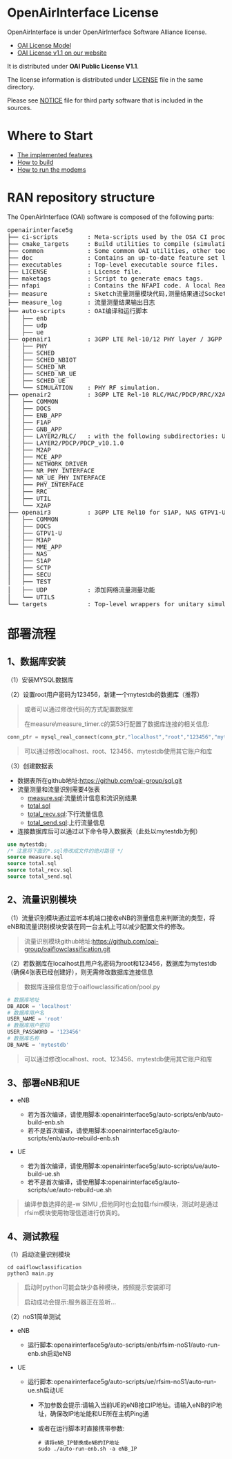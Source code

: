 # OpenAirInterface License #

OpenAirInterface is under OpenAirInterface Software Alliance license.

 *  [OAI License Model](http://www.openairinterface.org/?page_id=101)
 *  [OAI License v1.1 on our website](http://www.openairinterface.org/?page_id=698)

It is distributed under **OAI Public License V1.1**.

The license information is distributed under [LICENSE](LICENSE) file in the same directory.

Please see [NOTICE](NOTICE.md) file for third party software that is included in the sources.

# Where to Start #

 *  [The implemented features](./doc/FEATURE_SET.md)
 *  [How to build](./doc/BUILD.md)
 *  [How to run the modems](./doc/RUNMODEM.md)

# RAN repository structure #

The OpenAirInterface (OAI) software is composed of the following parts: 

<pre>
openairinterface5g
├── ci-scripts        : Meta-scripts used by the OSA CI process. Contains also configuration files used day-to-day by CI.
├── cmake_targets     : Build utilities to compile (simulation, emulation and real-time platforms), and generated build files.
├── common            : Some common OAI utilities, other tools can be found at openair2/UTILS.
├── doc               : Contains an up-to-date feature set list and starting tutorials.
├── executables       : Top-level executable source files.
├── LICENSE           : License file.
├── maketags          : Script to generate emacs tags.
├── nfapi             : Contains the NFAPI code. A local Readme file provides more details.
├── measure           : Sketch流量测量模块代码,测量结果通过Socket传递给流识别模块同时写入数据库.
├── measure_log       : 流量测量结果输出日志
├── auto-scripts      : OAI编译和运行脚本
│   ├── enb
│   ├── udp
│   ├── ue
├── openair1          : 3GPP LTE Rel-10/12 PHY layer / 3GPP NR Rel-15 layer. A local Readme file provides more details.
│   ├── PHY
│   ├── SCHED
│   ├── SCHED_NBIOT
│   ├── SCHED_NR
│   ├── SCHED_NR_UE
│   ├── SCHED_UE
│   └── SIMULATION    : PHY RF simulation.
├── openair2          : 3GPP LTE Rel-10 RLC/MAC/PDCP/RRC/X2AP + LTE Rel-14 M2AP implementation. Also 3GPP NR Rel-15 RLC/MAC/PDCP/RRC/X2AP.
│   ├── COMMON
│   ├── DOCS
│   ├── ENB_APP
│   ├── F1AP
│   ├── GNB_APP
│   ├── LAYER2/RLC/   : with the following subdirectories: UM_v9.3.0, TM_v9.3.0, and AM_v9.3.0.
│   ├── LAYER2/PDCP/PDCP_v10.1.0
│   ├── M2AP
│   ├── MCE_APP
│   ├── NETWORK_DRIVER
│   ├── NR_PHY_INTERFACE
│   ├── NR_UE_PHY_INTERFACE
│   ├── PHY_INTERFACE
│   ├── RRC
│   ├── UTIL
│   └── X2AP
├── openair3          : 3GPP LTE Rel10 for S1AP, NAS GTPV1-U for both ENB and UE.
│   ├── COMMON
│   ├── DOCS
│   ├── GTPV1-U
│   ├── M3AP
│   ├── MME_APP
│   ├── NAS
│   ├── S1AP
│   ├── SCTP
│   ├── SECU
│   ├── TEST
│   ├── UDP           : 添加网络流量测量功能
│   └── UTILS
└── targets           : Top-level wrappers for unitary simulation for PHY channels, system-level emulation (eNB-UE with and without S1), and realtime eNB and UE and RRH GW.
</pre>

# 部署流程

## 1、数据库安装

（1）安装MYSQL数据库

（2）设置root用户密码为123456，新建一个mytestdb的数据库（推荐）

> 或者可以通过修改代码的方式配置数据库
>
> 在measure\measure_timer.c的第53行配置了数据库连接的相关信息:

```c
conn_ptr = mysql_real_connect(conn_ptr,"localhost","root","123456","mytestdb",0,NULL,0);
```

> 可以通过修改localhost、root、123456、mytestdb使用其它账户和库

（3）创建数据表

- 数据表所在github地址:https://github.com/oai-group/sql.git
- 流量测量和流量识别需要4张表
  - [measure.sql](https://github.com/oai-group/sql/blob/master/measure.sql):流量统计信息和流识别结果
  - [total.sql](https://github.com/oai-group/sql/blob/master/total.sql)
  - [total_recv.sql](https://github.com/oai-group/sql/blob/master/total_recv.sql):下行流量信息
  - [total_send.sql](https://github.com/oai-group/sql/blob/master/total_send.sql):上行流量信息
- 连接数据库后可以通过以下命令导入数据表（此处以mytestdb为例）

```sql
use mytestdb;
/* 注意将下面的*.sql修改成文件的绝对路径 */
source measure.sql
source total.sql
source total_recv.sql
source total_send.sql
```

## 2、流量识别模块

（1）流量识别模块通过监听本机端口接收eNB的测量信息来判断流的类型，将eNB和流量识别模块安装在同一台主机上可以减少配置文件的修改。

> 流量识别模块github地址:https://github.com/oai-group/oaiflowclassification.git

（2）若数据库在localhost且用户名密码为root和123456，数据库为mytestdb（确保4张表已经创建好），则无需修改数据库连接信息

> 数据库连接信息位于oaiflowclassification/pool.py

```python
# 数据库地址
DB_ADDR = 'localhost'
# 数据库用户名
USER_NAME = 'root'
# 数据库用户密码
USER_PASSWORD = '123456'
# 数据库名称
DB_NAME = 'mytestdb'
```

> 可以通过修改localhost、root、123456、mytestdb使用其它账户和库

## 3、部署eNB和UE

- eNB
  - 若为首次编译，请使用脚本:openairinterface5g/auto-scripts/enb/auto-build-enb.sh
  - 若不是首次编译，请使用脚本:openairinterface5g/auto-scripts/enb/auto-rebuild-enb.sh

- UE
  - 若为首次编译，请使用脚本:openairinterface5g/auto-scripts/ue/auto-build-ue.sh
  - 若不是首次编译，请使用脚本:openairinterface5g/auto-scripts/ue/auto-rebuild-ue.sh

> 编译参数选择的是-w SIMU ,但他同时也会加载rfsim模块，测试时是通过rfsim模块使用物理信道进行仿真的。

## 4、测试教程

（1）启动流量识别模块

```shell
cd oaiflowclassification
python3 main.py
```

> 启动时python可能会缺少各种模块，按照提示安装即可
>
> 启动成功会提示:服务器正在监听...

（2）noS1简单测试

- eNB
  - 运行脚本:openairinterface5g/auto-scripts/enb/rfsim-noS1/auto-run-enb.sh启动eNB

- UE

  - 运行脚本:openairinterface5g/auto-scripts/ue/rfsim-noS1/auto-run-ue.sh启动UE

    - 不加参数会提示:请输入当前UE的eNB接口IP地址。请输入eNB的IP地址，确保改IP地址能和UE所在主机Ping通

    - 或者在运行脚本时直接携带参数:

      ```shell
      # 请将eNB_IP替换成eNB的IP地址
      sudo ./auto-run-enb.sh -a eNB_IP
      ```